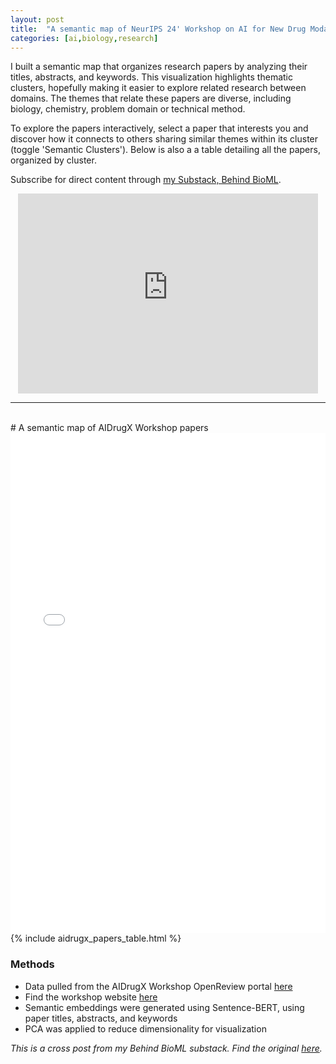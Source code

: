 ```yaml
--- 
layout: post
title:  "A semantic map of NeurIPS 24' Workshop on AI for New Drug Modalities"
categories: [ai,biology,research]
--- 
```

I built a semantic map that organizes research papers by analyzing their titles, abstracts, and keywords. This visualization highlights thematic clusters, hopefully making it easier to explore related research between domains. The themes that relate these papers are diverse, including biology, chemistry, problem domain or technical method.

To explore the papers interactively, select a paper that interests you and discover how it connects to others sharing similar themes within its cluster (toggle 'Semantic Clusters'). Below is also a a table detailing all the papers, organized by cluster.

Subscribe for direct content through [my Substack, Behind BioML](https://behindbioml.substack.com/).

<div style="text-align: center;">
<iframe src="https://behindbioml.substack.com/embed" 
        style="max-width: 100%; width: 480px;"
        height="320" 
        frameborder="0" 
        scrolling="no">
</iframe>
</div>


---
<br>
# A semantic map of AIDrugX Workshop papers 
<div style="text-align: center; overflow-x: auto; -webkit-overflow-scrolling: touch;">
<iframe src="{{ site.baseurl }}/assets/aidrugx_semantic_viz.html" 
        style="max-width: 140%; width: 140%;"
        height="800px" 
        frameborder="0"
        scrolling="no">
</iframe>
</div>
{% include aidrugx_papers_table.html %}

### Methods
- Data pulled from the AIDrugX Workshop OpenReview portal [here](https://openreview.net/group?id=NeurIPS.cc/2024/Workshop/AIDrugX#tab-accept-spotlight)
- Find the workshop website [here](https://sites.google.com/view/newmodality-aidrug)
- Semantic embeddings were generated using Sentence-BERT, using paper titles, abstracts, and keywords
- PCA was applied to reduce dimensionality for visualization

*This is a cross post from my Behind BioML substack. Find the original [here](https://behindbioml.substack.com/p/semantic-map-of-neurips-24-aidrugx).*
